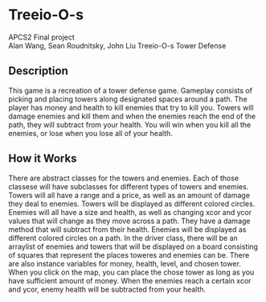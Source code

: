 # Treeio-O-s
APCS2 Final project <br>
Alan Wang, Sean Roudnitsky, John Liu
Treeio-O-s
Tower Defense
## Description
This game is a recreation of a tower defense game. Gameplay consists of picking and placing towers along designated spaces around a path. The player has money and health to kill enemies that try to kill you. Towers will damage enemies and kill them and when the enemies reach the end of the path, they will subtract from your health. You will win when you kill all the enemies, or lose when you lose all of your health.
## How it Works
There are abstract classes for the towers and enemies. Each of those classese will have subclasses for different types of towers and enemies. Towers will all have a range and a price, as well as an amount of damage they deal to enemies. Towers will be displayed as different colored circles. Enemies will all have a size and health, as well as changing xcor and ycor values that will change as they move across a path. They have a damage method that will subtract from their health. Enemies will be displayed as different colored circles on a path. In the driver class, there will be an arraylist of enemies and towers that will be displayed on a board consisting of squares that represent the places toweres and enemies can be. There are also instance variables for money, health, level, and chosen tower. When you click on the map, you can place the chose tower as long as you have sufficient amount of money. When the enemies reach a certain xcor and ycor, enemy health will be subtracted from your health.
